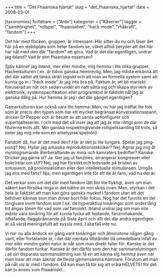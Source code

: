 +++
title = "Det Fhaaniska hjärtat"
slug = "det_fhaaniska_hjartat"
date = 2008-03-01

[taxonomies]
forfattare = ["Ante"]
kategorier = ["Kåserier"]
taggar = ["samhörighet", "rollspel", "fhaaniskhet", "hack mode", "rhåkraft", "fandom"]
+++

Det här med flocken, gruppen, är intressant. Här sitter du nu och läser det här på en webbplats som heter fandom.se, vilket alltså betyder att det här har nåt med den där "fandom" att göra. Vad är det där egentligen, undrar jag ibland? Vad är den fhaaniska essensen?

Själv känner jag ibland, mer eller mindre, mig hemma i lite olika grupper. Hackerkulturen t.ex. är tidvis ganska hemtrevlig. Men, jag måste erkänna att det där sättet att tänka strikt logiskt och att roas av formella system samt att kunna go in i "hack mode" är jag inte bra på. Faktum är, att bli maniskt fokuserad av nåt och sedan under en natt sätta sig och skapa storverk av elektronik, systemspecifikation eller programkod är faktiskt nåt jag är ganska dålig på. Hur hemma är jag i det där gänget egentligen?

Gamerkulturen kan också vara lite hemma. Men, nu har jag träffat lite folk som är precis den typen som har ett mycket begränsat konversationsspann, dricker Dr Pepper och är besatt av att samla actionfigurer och superhjälteserier. I och med det så inser jag att jag är inte riktigt som de där filurerna trots allt. Min ganska respektingivande rollspelssamling till trots, så beter jag mig inte som en arketypisk spelnörd.

Fandom då, hur är det med den? Här är det ju lite lurigare. Spelar jag ping-pong? Nej. Hyllar jag arkaiska reproduktionstekniker? Nej. Ägnar jag mig åt mytologiserande återberättande av mina och kamraters bedrifter? Kanske. Dricker jag gärna öl? Ja. Ger jag ut fanzines, arrangerar kongresser eller bokcirklar om sf/f? Nej, jag har försökt och ledsnade på bristen av entusiasm, på provinsialismen eller den intellektuella stimulansen. Umgås jag ens med fans? Nja, men egentligen inte för att de är fans, vad nu det är.

Det verkar som om det där med fandom lätt blir lite flyktigt, även om man säkert kan försöka ringa in det bättre än min skiss ovan. Men, styrkan i det hela är faktiskt att man kan göra ganska mycket i fandom utan att det behöver kännas som man driver bort från fokus. Nog har det funnits en del tongivare inom fandom som t.ex. de hyperaktiva tonåringar som under lång tid angav tonen för vad som var fanniskt. Ibland undrar jag om man inte <em>måste</em> vara tonåring för att kunna tycka att fejdande, fanzinmakande, ölhäfande, flaggbrännande på Sista April och allt det där andra egentligen är så värst meningsfullt att syssla med. I alla fall inte nu.

Vi har nu alla ändock en gång varit tonåringar och åtminstone någon gång varit, eller fortarande är, i det där mentala tillståndet då omedelbara infall av mer eller mindre galen natur är nåt som man direkt faller för. Kanske är det därför fandom funkar. Kanske är det därför som den här sammanslutningen i all sin disparata sammansättning kan få en att känna sig hemma även när man inser att man saknar de flesta gemensamma nämnare. Förutom att man på nåt vis är med i fandom. Då kan man få för sig att vråla HELVETE! för det kan ju anses som fhaaaniskt...
